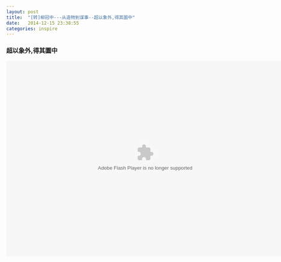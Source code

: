 ```yaml
---
layout: post
title:  "[转]柳冠中---从造物到谋事--超以象外,得其圜中"
date:   2014-12-15 23:38:55
categories: inspire
---
```


### 超以象外,得其圜中



<embed src="http://player.youku.com/player.php/sid/XNzcwODUzOTE2/v.swf" allowFullScreen="true" quality="high" width="740" height="520" align="middle" allowScriptAccess="always" type="application/x-shockwave-flash">